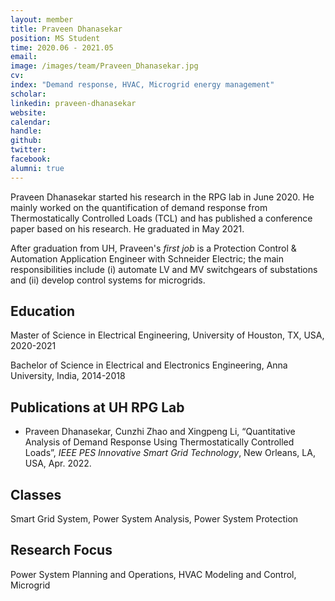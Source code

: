 ```yaml
---
layout: member
title: Praveen Dhanasekar
position: MS Student
time: 2020.06 - 2021.05
email: 
image: /images/team/Praveen_Dhanasekar.jpg
cv: 
index: "Demand response, HVAC, Microgrid energy management"
scholar: 
linkedin: praveen-dhanasekar
website: 
calendar: 
handle: 
github: 
twitter: 
facebook: 
alumni: true
---
```


Praveen Dhanasekar started his research in the RPG lab in June 2020. He mainly worked on the quantification of demand response from Thermostatically Controlled Loads (TCL) and has published a conference paper based on his research. He graduated in May 2021. 

After graduation from UH, Praveen's *first job* is a Protection Control & Automation Application Engineer with Schneider Electric; the main responsibilities include (i) automate LV and MV switchgears of substations and (ii) develop control systems for microgrids.


## Education
Master of Science in Electrical Engineering, University of Houston, TX, USA, 2020-2021

Bachelor of Science in Electrical and Electronics Engineering, Anna University, India, 2014-2018

## Publications at UH RPG Lab 
* Praveen Dhanasekar, Cunzhi Zhao and Xingpeng Li, “Quantitative Analysis of Demand Response Using Thermostatically Controlled Loads”, *IEEE PES Innovative Smart Grid Technology*, New Orleans, LA, USA, Apr. 2022.

## Classes
Smart Grid System, Power System Analysis, Power System Protection

## Research Focus
Power System Planning and Operations, HVAC Modeling and Control, Microgrid



